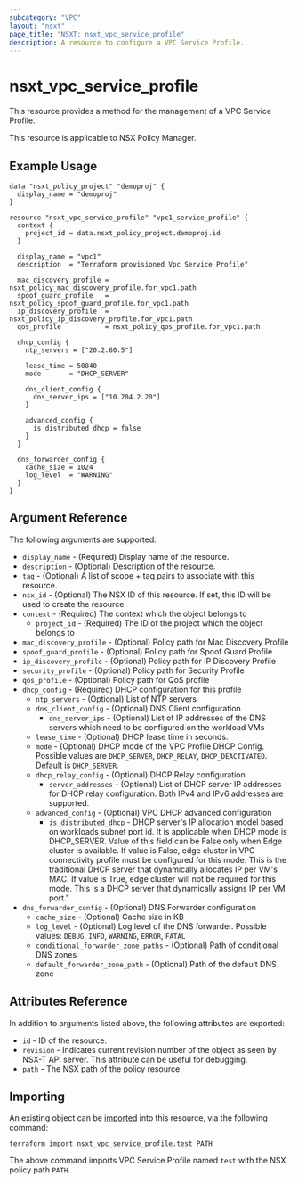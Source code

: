 ```yaml
---
subcategory: "VPC"
layout: "nsxt"
page_title: "NSXT: nsxt_vpc_service_profile"
description: A resource to configure a VPC Service Profile.
---
```


# nsxt_vpc_service_profile

This resource provides a method for the management of a VPC Service Profile.

This resource is applicable to NSX Policy Manager.

## Example Usage

```hcl
data "nsxt_policy_project" "demoproj" {
  display_name = "demoproj"
}

resource "nsxt_vpc_service_profile" "vpc1_service_profile" {
  context {
    project_id = data.nsxt_policy_project.demoproj.id
  }

  display_name = "vpc1"
  description  = "Terraform provisioned Vpc Service Profile"

  mac_discovery_profile = nsxt_policy_mac_discovery_profile.for_vpc1.path
  spoof_guard_profile   = nsxt_policy_spoof_guard_profile.for_vpc1.path
  ip_discovery_profile  = nsxt_policy_ip_discovery_profile.for_vpc1.path
  qos_profile           = nsxt_policy_qos_profile.for_vpc1.path

  dhcp_config {
    ntp_servers = ["20.2.60.5"]

    lease_time = 50840
    mode       = "DHCP_SERVER"

    dns_client_config {
      dns_server_ips = ["10.204.2.20"]
    }

    advanced_config {
      is_distributed_dhcp = false
    }
  }

  dns_forwarder_config {
    cache_size = 1024
    log_level  = "WARNING"
  }
}
```

## Argument Reference

The following arguments are supported:

* `display_name` - (Required) Display name of the resource.
* `description` - (Optional) Description of the resource.
* `tag` - (Optional) A list of scope + tag pairs to associate with this resource.
* `nsx_id` - (Optional) The NSX ID of this resource. If set, this ID will be used to create the resource.
* `context` - (Required) The context which the object belongs to
  * `project_id` - (Required) The ID of the project which the object belongs to
* `mac_discovery_profile` - (Optional) Policy path for Mac Discovery Profile
* `spoof_guard_profile` - (Optional) Policy path for Spoof Guard Profile
* `ip_discovery_profile` - (Optional) Policy path for IP Discovery Profile
* `security_profile` - (Optional) Policy path for Security Profile
* `qos_profile` - (Optional) Policy path for QoS profile
* `dhcp_config` - (Required) DHCP configuration for this profile
  * `ntp_servers` - (Optional) List of NTP servers
  * `dns_client_config` - (Optional) DNS Client configuration
    * `dns_server_ips` - (Optional) List of IP addresses of the DNS servers which need to be configured on the workload VMs
  * `lease_time` - (Optional) DHCP lease time in seconds.
  * `mode` - (Optional) DHCP mode of the VPC Profile DHCP Config. Possible values are `DHCP_SERVER`, `DHCP_RELAY`, `DHCP_DEACTIVATED`. Default is `DHCP_SERVER`.
  * `dhcp_relay_config` - (Optional) DHCP Relay configuration
    * `server_addresses` - (Optional) List of DHCP server IP addresses for DHCP relay configuration. Both IPv4 and IPv6 addresses are supported.
  * `advanced_config` - (Optional) VPC DHCP advanced configuration
    * `is_distributed_dhcp` - DHCP server's IP allocation model based on workloads subnet port id. It is applicable when DHCP mode is DHCP_SERVER.
      Value of this field can be False only when Edge cluster is available. If value is False, edge cluster in VPC connectivity profile must be
      configured for this mode. This is the traditional DHCP server that dynamically allocates IP per VM's MAC.
      If value is True, edge cluster will not be required for this mode. This is a DHCP server that dynamically assigns IP per VM port."
* `dns_forwarder_config` - (Optional) DNS Forwarder configuration
  * `cache_size` - (Optional) Cache size in KB
  * `log_level` - (Optional) Log level of the DNS forwarder. Possible values: `DEBUG`, `INFO`, `WARNING`, `ERROR`, `FATAL`
  * `conditional_forwarder_zone_paths` - (Optional) Path of conditional DNS zones
  * `default_forwarder_zone_path` - (Optional) Path of the default DNS zone


## Attributes Reference

In addition to arguments listed above, the following attributes are exported:

* `id` - ID of the resource.
* `revision` - Indicates current revision number of the object as seen by NSX-T API server. This attribute can be useful for debugging.
* `path` - The NSX path of the policy resource.

## Importing

An existing object can be [imported][docs-import] into this resource, via the following command:

[docs-import]: https://www.terraform.io/cli/import

```
terraform import nsxt_vpc_service_profile.test PATH
```

The above command imports VPC Service Profile named `test` with the NSX policy path `PATH`.
